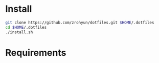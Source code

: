 # Install
```bash
git clone https://github.com/zrohyun/dotfiles.git $HOME/.dotfiles
cd $HOME/.dotfiles
./install.sh
```
# Requirements